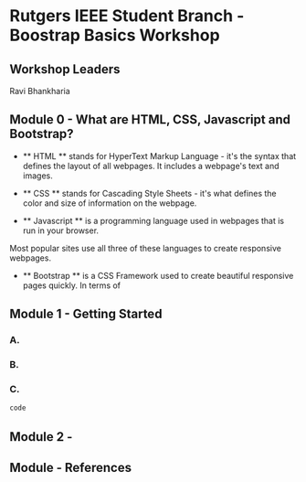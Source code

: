 # Rutgers IEEE Student Branch - Boostrap Basics Workshop

## Workshop Leaders

Ravi Bhankharia

## Module 0 - What are HTML, CSS, Javascript and Bootstrap?

* ** HTML ** stands for HyperText Markup Language - it's the syntax that defines the layout of all webpages. It includes a webpage's text and images.

* ** CSS ** stands for Cascading Style Sheets - it's what defines the color and size of information on the webpage.

* ** Javascript ** is a programming language used in webpages that is run in your browser.

Most popular sites use all three of these languages to create responsive webpages.

* ** Bootstrap ** is a CSS Framework used to create beautiful responsive pages quickly. In terms of 

## Module 1 - Getting Started

### A. 
 
### B. 

### C. 


```html
code
```


## Module 2 -

## Module - References

